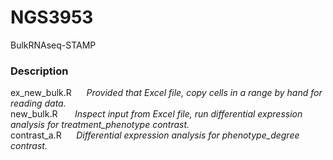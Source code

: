 # NGS3953
BulkRNAseq-STAMP
### Description 
ex_new_bulk.R     &nbsp;&nbsp; &nbsp;  _Provided that Excel file, copy cells in a range by hand for reading data._ <br/>
new_bulk.R         &nbsp;&nbsp;&nbsp; &nbsp;  _Inspect input from Excel file, run differential expression analysis for treatment\_phenotype contrast._ <br/> 
contrast_a.R      &nbsp;&nbsp; &nbsp; _Differential expression analysis for phenotype\_degree contrast._ <br/>
